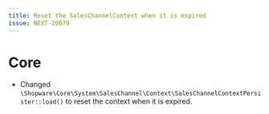 ```yaml
---
title: Reset the SalesChannelContext when it is expired
issue: NEXT-20079
---
```

# Core
* Changed `\Shopware\Core\System\SalesChannel\Context\SalesChannelContextPersister::load()` to reset the context when it is expired.
